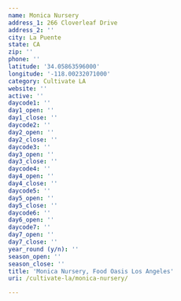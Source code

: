 ```yaml
---
name: Monica Nursery
address_1: 266 Cloverleaf Drive
address_2: ''
city: La Puente
state: CA
zip: ''
phone: ''
latitude: '34.05863596000'
longitude: '-118.00232071000'
category: Cultivate LA
website: ''
active: ''
daycode1: ''
day1_open: ''
day1_close: ''
daycode2: ''
day2_open: ''
day2_close: ''
daycode3: ''
day3_open: ''
day3_close: ''
daycode4: ''
day4_open: ''
day4_close: ''
daycode5: ''
day5_open: ''
day5_close: ''
daycode6: ''
day6_open: ''
daycode7: ''
day7_open: ''
day7_close: ''
year_round (y/n): ''
season_open: ''
season_close: ''
title: 'Monica Nursery, Food Oasis Los Angeles'
uri: /cultivate-la/monica-nursery/

---
```

